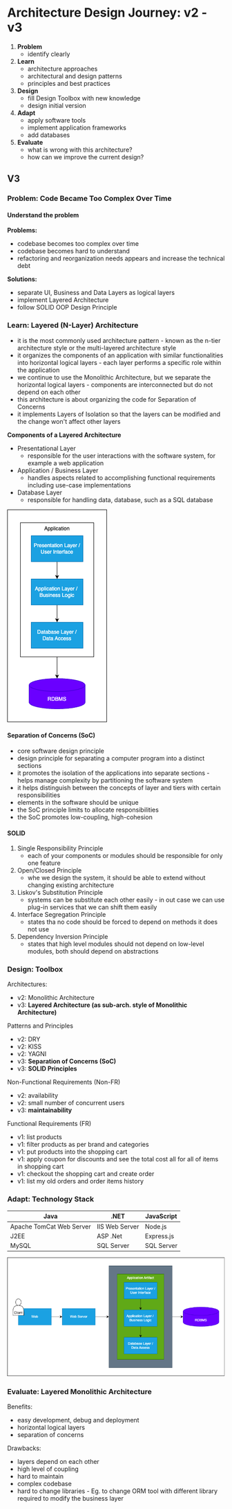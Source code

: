 # Architecture Design Journey: v2 - v3
1. **Problem**
   - identify clearly
2. **Learn**
   - architecture approaches
   - architectural and design patterns
   - principles and best practices
3. **Design**
   - fill Design Toolbox with new knowledge
   - design initial version 
4. **Adapt**
   - apply software tools
   - implement application frameworks
   - add databases
5. **Evaluate**
   - what is wrong with this architecture?
   - how can we improve the current design?

## V3
### Problem: Code Became Too Complex Over Time
#### Understand the problem
**Problems:**
- codebase becomes too complex over time
- codebase becomes hard to understand
- refactoring and reorganization needs appears and increase the technical debt

**Solutions:**
- separate UI, Business and Data Layers as logical layers
- implement Layered Architecture
- follow SOLID OOP Design Principle

### Learn: Layered (N-Layer) Architecture
- it is the most commonly used architecture pattern - known as the n-tier architecture style or the multi-layered architecture style
- it organizes the components of an application with similar functionalities into horizontal logical layers - each layer performs a specific role within the application
- we continue to use the Monolithic Architecture, but we separate the horizontal logical layers - components are interconnected but do not depend on each other
- this architecture is about organizing the code for Separation of Concerns
- it implements Layers of Isolation so that the layers can be modified and the change won't affect other layers

**Components of a Layered Architecture**
- Presentational Layer
  - responsible for the user interactions with the software system, for example a web application
- Application / Business Layer
  - handles aspects related to accomplishing functional requirements including use-case implementations
- Database Layer
  - responsible for handling data, database, such as a SQL database

![](../assets/monolithic-layered-arch.png)

#### Separation of Concerns (SoC)
- core software design principle
- design principle for separating a computer program into a distinct sections
- it promotes the isolation of the applications into separate sections - helps manage complexity by partitioning the software system
- it helps distinguish between the concepts of layer and tiers with certain responsibilities
- elements in the software should be unique
- the SoC principle limits to allocate responsibilities
- the SoC promotes low-coupling, high-cohesion

#### SOLID
1. Single Responsibility Principle
   - each of your components or modules should be responsible for only one feature
2. Open/Closed Principle
   - whe we design the system, it should be able to extend without changing existing architecture
3. Liskov's Substitution Principle
   - systems can be substitute each other easily - in out case we can use plug-in services that we can shift them easily
4. Interface Segregation Principle
   - states tha no code should be forced to depend on methods it does not use
5. Dependency Inversion Principle
   - states that high level modules should not depend on low-level modules, both should depend on abstractions

### Design: Toolbox
Architectures:
- v2: Monolithic Architecture
- v3: **Layered Architecture (as sub-arch. style of Monolithic Architecture)**

Patterns and Principles
- v2: DRY
- v2: KISS
- v2: YAGNI
- v3: **Separation of Concerns (SoC)**
- v3: **SOLID Principles**

Non-Functional Requirements (Non-FR)
- v2: availability
- v2: small number of concurrent users
- v3: **maintainability**

Functional Requirements (FR)
- v1: list products
- v1: filter products as per brand and categories
- v1: put products into the shopping cart
- v1: apply coupon for discounts and see the total cost all for all of items in shopping cart
- v1: checkout the shopping cart and create order
- v1: list my old orders and order items history

### Adapt: Technology Stack

| Java                     | .NET           | JavaScript |
| ------------------------ | -------------- | ---------- |
| Apache TomCat Web Server | IIS Web Server | Node.js    |
| J2EE                     | ASP .Net       | Express.js |
| MySQL                    | SQL Server     | SQL Server |

![](../assets/adapted-layered-monolithic-arch.png)

### Evaluate: Layered Monolithic Architecture
Benefits:
- easy development, debug and deployment
- horizontal logical layers
- separation of concerns

Drawbacks:
- layers depend on each other
- high level of coupling
- hard to maintain
- complex codebase
- hard to change libraries - Eg. to change ORM tool with different library required to modify the business layer